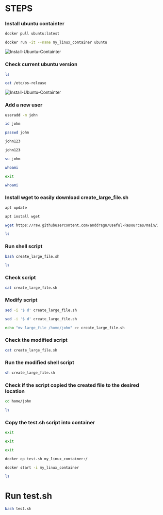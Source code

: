 # STEPS
### Install ubuntu containter
```sh
docker pull ubuntu:latest
```

```sh
docker run -it --name my_linux_container ubuntu
```

![Install-Ubuntu-Containter](https://github.com/sebimih13/Tremend-Tasks/Task-1/resources/Install-Ubuntu-Containter.PNG)

### Check current ubuntu version
```sh
ls
```
```sh
cat /etc/os-release
```

![Install-Ubuntu-Containter](https://github.com/sebimih13/Tremend-Tasks/Task-1/resources/current-ubuntu-version.PNG)

### Add a new user
```sh
useradd -m john
```
```sh
id john
```
```sh
passwd john
```
```sh
john123
```
```sh
john123
```
```sh
su john
```
```sh
whoami
```
```sh
exit
```
```sh
whoami
```

### Install wget to easily download create_large_file.sh
```sh
apt update
```
```sh
apt install wget
```
```sh
wget https://raw.githubusercontent.com/anddragn/Useful-Resources/main/1-linux/create_large_file.sh
```
```sh
ls
```

### Run shell script
```sh
bash create_large_file.sh
```
```sh
ls
```

### Check script
```sh
cat create_large_file.sh
```

### Modify script
```sh
sed -i '$ d' create_large_file.sh
```
```sh
sed -i '$ d' create_large_file.sh
```
```sh
echo "mv large_file /home/john" >> create_large_file.sh
```

### Check the modified script
```sh
cat create_large_file.sh
```

### Run the modified shell script
```sh
sh create_large_file.sh
```

### Check if the script copied the created file to the desired location
```sh
cd home/john
```
```sh
ls
```

### Copy the test.sh script into container
```sh
exit
```
```sh
exit
```
```sh
exit
```
```sh
docker cp test.sh my_linux_container:/
```
```sh
docker start -i my_linux_container
```
```sh
ls
```

# Run test.sh
```sh
bash test.sh
```

